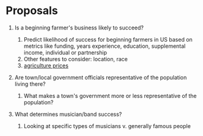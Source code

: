 # Proposals

1. Is a beginning farmer's business likely to succeed?
    1. Predict likelihood of success for beginning farmers in US based on metrics like funding, years experience, education, supplemental income, individual or partnership
    2. Other features to consider: location, race
    3. [agriculture prices](https://usda.library.cornell.edu/concern/publications/c821gj76b?locale=en)

2. Are town/local government officials representative of the population living there?
    1. What makes a town's government more or less representative of the population?

3. What determines musician/band success?
    1. Looking at specific types of musicians v. generally famous people
